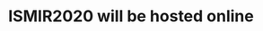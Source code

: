 ---
title: ISMIR2020 will be hosted online
order: 1
more: True
img: virtualnetwork.jpg
background-color: F07D00
link: /vISMIR2020/
summary: We are prioritizing peer-to-peer discussions, accessibility, and visibility across time zones to ensure that ISMIR2020 will be successful and memorable.
---